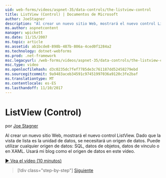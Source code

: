 ```yaml
---
uid: web-forms/videos/aspnet-35/data-controls/the-listview-control
title: ListView (Control) | Documentos de Microsoft
author: JoeStagner
description: "Al crear un nuevo sitio Web, mostrará el nuevo control ListView. Dado que la vista de lista es la unidad de datos, se necesitará un origen de datos. Puede utilizar los datos..."
ms.author: aspnetcontent
manager: wpickett
ms.date: 11/15/2007
ms.topic: article
ms.assetid: ab1bcde8-898b-487b-806a-4ced0f1284a2
ms.technology: dotnet-webforms
ms.prod: .net-framework
msc.legacyurl: /web-forms/videos/aspnet-35/data-controls/the-listview-control
msc.type: video
ms.openlocfilehash: d3c0235dc7fef7785de3c761187dd52458279ebd
ms.sourcegitcommit: 9a9483aceb34591c97451997036a9120c3fe2baf
ms.translationtype: MT
ms.contentlocale: es-ES
ms.lasthandoff: 11/10/2017
---
```

<a name="the-listview-control"></a>ListView (Control)
====================
por [Joe Stagner](https://github.com/JoeStagner)

Al crear un nuevo sitio Web, mostrará el nuevo control ListView. Dado que la vista de lista es la unidad de datos, se necesitará un origen de datos. Puede utilizar cualquier origen de datos: SQL, datos de objetos, datos de vínculo o en XAML. Usará mi blog como el origen de datos en este vídeo.

[&#9654; Vea el vídeo (10 minutos)](https://channel9.msdn.com/Blogs/ASP-NET-Site-Videos/the-listview-control)

>[!div class="step-by-step"]
[Siguiente](the-datapager-control.md)

